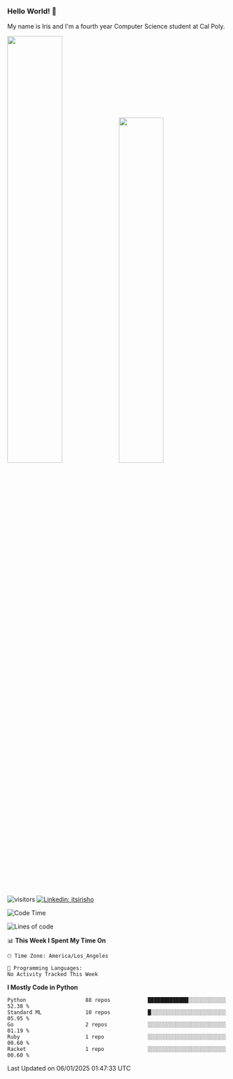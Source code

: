 ### Hello World! 👋

My name is Iris and I'm a fourth year Computer Science student at Cal Poly. 

<div id='github-stats' class='container'>
 <!-- GitHub Stats -->
 <img style="height: auto; width: 50%;" class="img" src="https://github-readme-stats.vercel.app/api?username=sleepyStick&show_icons=true&&count_private=true&include_all_commits=true&theme=panda" />
 <!-- GitHub Languages -->
 <img style="height: auto; width: 45%;" class="img" src="https://github-readme-stats.vercel.app/api/top-langs/?username=sleepyStick&langs_count=5&layout=compact&theme=panda" />
</div>

![visitors](https://komarev.com/ghpvc/?username=sleepyStick)
[![Linkedin: itsirisho](https://img.shields.io/badge/-itsirisho-informational?style=flat-square&logo=Linkedin&logoColor=white&link=https://www.linkedin.com/in/itsirisho/)](https://www.linkedin.com/in/itsirisho/)

<!--START_SECTION:waka-->
![Code Time](http://img.shields.io/badge/Code%20Time-832%20hrs%2046%20mins-blue)

![Lines of code](https://img.shields.io/badge/From%20Hello%20World%20I%27ve%20Written-54.0%20million%20lines%20of%20code-blue)

📊 **This Week I Spent My Time On** 

```text
🕑︎ Time Zone: America/Los_Angeles

💬 Programming Languages: 
No Activity Tracked This Week
```

**I Mostly Code in Python** 

```text
Python                   88 repos            █████████████░░░░░░░░░░░░   52.38 % 
Standard ML              10 repos            █░░░░░░░░░░░░░░░░░░░░░░░░   05.95 % 
Go                       2 repos             ░░░░░░░░░░░░░░░░░░░░░░░░░   01.19 % 
Ruby                     1 repo              ░░░░░░░░░░░░░░░░░░░░░░░░░   00.60 % 
Racket                   1 repo              ░░░░░░░░░░░░░░░░░░░░░░░░░   00.60 % 
```




 Last Updated on 06/01/2025 01:47:33 UTC
<!--END_SECTION:waka-->

<!--
**konanyuta/konanyuta** is a ✨ _special_ ✨ repository because its `README.md` (this file) appears on your GitHub profile.

Here are some ideas to get you started:

- 🔭 I’m currently working on ...
- 🌱 I’m currently learning ...
- 👯 I’m looking to collaborate on ...
- 🤔 I’m looking for help with ...
- 💬 Ask me about ...
- 📫 How to reach me: ...
- 😄 Pronouns: ...
- ⚡ Fun fact: ...
-->
